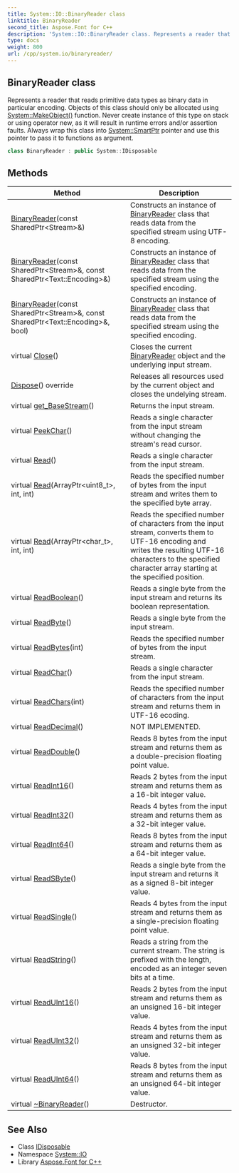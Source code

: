 ```yaml
---
title: System::IO::BinaryReader class
linktitle: BinaryReader
second_title: Aspose.Font for C++
description: 'System::IO::BinaryReader class. Represents a reader that reads primitive data types as binary data in particular encoding. Objects of this class should only be allocated using System::MakeObject() function. Never create instance of this type on stack or using operator new, as it will result in runtime errors and/or assertion faults. Always wrap this class into System::SmartPtr pointer and use this pointer to pass it to functions as argument in C++.'
type: docs
weight: 800
url: /cpp/system.io/binaryreader/
---
```

## BinaryReader class


Represents a reader that reads primitive data types as binary data in particular encoding. Objects of this class should only be allocated using [System::MakeObject()](../../system/makeobject/) function. Never create instance of this type on stack or using operator new, as it will result in runtime errors and/or assertion faults. Always wrap this class into [System::SmartPtr](../../system/smartptr/) pointer and use this pointer to pass it to functions as argument.

```cpp
class BinaryReader : public System::IDisposable
```

## Methods

| Method | Description |
| --- | --- |
| [BinaryReader](./binaryreader/)(const SharedPtr\<Stream\>\&) | Constructs an instance of [BinaryReader](./) class that reads data from the specified stream using UTF-8 encoding. |
| [BinaryReader](./binaryreader/)(const SharedPtr\<Stream\>\&, const SharedPtr\<Text::Encoding\>\&) | Constructs an instance of [BinaryReader](./) class that reads data from the specified stream using the specified encoding. |
| [BinaryReader](./binaryreader/)(const SharedPtr\<Stream\>\&, const SharedPtr\<Text::Encoding\>\&, bool) | Constructs an instance of [BinaryReader](./) class that reads data from the specified stream using the specified encoding. |
| virtual [Close](./close/)() | Closes the current [BinaryReader](./) object and the underlying input stream. |
| [Dispose](./dispose/)() override | Releases all resources used by the current object and closes the undelying stream. |
| virtual [get_BaseStream](./get_basestream/)() | Returns the input stream. |
| virtual [PeekChar](./peekchar/)() | Reads a single character from the input stream without changing the stream's read cursor. |
| virtual [Read](./read/)() | Reads a single character from the input stream. |
| virtual [Read](./read/)(ArrayPtr\<uint8_t\>, int, int) | Reads the specified number of bytes from the input stream and writes them to the specified byte array. |
| virtual [Read](./read/)(ArrayPtr\<char_t\>, int, int) | Reads the specified number of characters from the input stream, converts them to UTF-16 encoding and writes the resulting UTF-16 characters to the specified character array starting at the specified position. |
| virtual [ReadBoolean](./readboolean/)() | Reads a single byte from the input stream and returns its boolean representation. |
| virtual [ReadByte](./readbyte/)() | Reads a single byte from the input stream. |
| virtual [ReadBytes](./readbytes/)(int) | Reads the specified number of bytes from the input stream. |
| virtual [ReadChar](./readchar/)() | Reads a single character from the input stream. |
| virtual [ReadChars](./readchars/)(int) | Reads the specified number of characters from the input stream and returns them in UTF-16 ecoding. |
| virtual [ReadDecimal](./readdecimal/)() | NOT IMPLEMENTED. |
| virtual [ReadDouble](./readdouble/)() | Reads 8 bytes from the input stream and returns them as a double-precision floating point value. |
| virtual [ReadInt16](./readint16/)() | Reads 2 bytes from the input stream and returns them as a 16-bit integer value. |
| virtual [ReadInt32](./readint32/)() | Reads 4 bytes from the input stream and returns them as a 32-bit integer value. |
| virtual [ReadInt64](./readint64/)() | Reads 8 bytes from the input stream and returns them as a 64-bit integer value. |
| virtual [ReadSByte](./readsbyte/)() | Reads a single byte from the input stream and returns it as a signed 8-bit integer value. |
| virtual [ReadSingle](./readsingle/)() | Reads 4 bytes from the input stream and returns them as a single-precision floating point value. |
| virtual [ReadString](./readstring/)() | Reads a string from the current stream. The string is prefixed with the length, encoded as an integer seven bits at a time. |
| virtual [ReadUInt16](./readuint16/)() | Reads 2 bytes from the input stream and returns them as an unsigned 16-bit integer value. |
| virtual [ReadUInt32](./readuint32/)() | Reads 4 bytes from the input stream and returns them as an unsigned 32-bit integer value. |
| virtual [ReadUInt64](./readuint64/)() | Reads 8 bytes from the input stream and returns them as an unsigned 64-bit integer value. |
| virtual [~BinaryReader](./~binaryreader/)() | Destructor. |
## See Also

* Class [IDisposable](../../system/idisposable/)
* Namespace [System::IO](../)
* Library [Aspose.Font for C++](../../)
